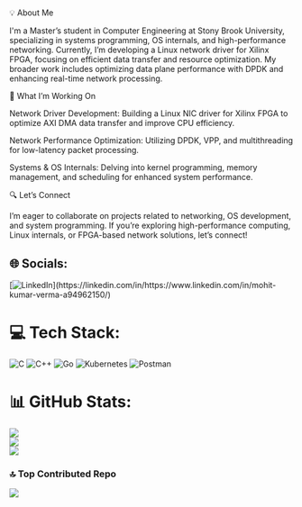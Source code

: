 # 
💡 About Me

I'm a Master’s student in Computer Engineering at Stony Brook University, specializing in systems programming, OS internals, and high-performance networking. Currently, I’m developing a Linux network driver for Xilinx FPGA, focusing on efficient data transfer and resource optimization. My broader work includes optimizing data plane performance with DPDK and enhancing real-time network processing.

🚀 What I’m Working On

Network Driver Development: Building a Linux NIC driver for Xilinx FPGA to optimize AXI DMA data transfer and improve CPU efficiency.

Network Performance Optimization: Utilizing DPDK, VPP, and multithreading for low-latency packet processing.

Systems & OS Internals: Delving into kernel programming, memory management, and scheduling for enhanced system performance.

🔍 Let’s Connect

I’m eager to collaborate on projects related to networking, OS development, and system programming. If you’re exploring high-performance computing, Linux internals, or FPGA-based network solutions, let’s connect!

## 🌐 Socials:
[![LinkedIn]([https://img.shields.io/badge/LinkedIn-%230077B5.svg?logo=linkedin&logoColor=white](https://www.linkedin.com/in/mohit-kumar-verma-a94962150/))](https://linkedin.com/in/https://www.linkedin.com/in/mohit-kumar-verma-a94962150/) 

# 💻 Tech Stack:
![C](https://img.shields.io/badge/c-%2300599C.svg?style=for-the-badge&logo=c&logoColor=white) ![C++](https://img.shields.io/badge/c++-%2300599C.svg?style=for-the-badge&logo=c%2B%2B&logoColor=white) ![Go](https://img.shields.io/badge/go-%2300ADD8.svg?style=for-the-badge&logo=go&logoColor=white) ![Kubernetes](https://img.shields.io/badge/kubernetes-%23326ce5.svg?style=for-the-badge&logo=kubernetes&logoColor=white) ![Postman](https://img.shields.io/badge/Postman-FF6C37?style=for-the-badge&logo=postman&logoColor=white)
# 📊 GitHub Stats:
![](https://github-readme-stats.vercel.app/api?username=vemohitt&theme=dark&hide_border=false&include_all_commits=false&count_private=false)<br/>
![](https://github-readme-streak-stats.herokuapp.com/?user=vemohitt&theme=dark&hide_border=false)<br/>
![](https://github-readme-stats.vercel.app/api/top-langs/?username=vemohitt&theme=dark&hide_border=false&include_all_commits=false&count_private=false&layout=compact)

### 🔝 Top Contributed Repo
![](https://github-contributor-stats.vercel.app/api?username=vemohitt&limit=5&theme=dark&combine_all_yearly_contributions=true)
